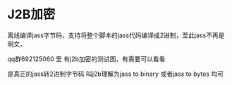 
# J2B加密


离线编译jass字节码，支持将整个脚本的jass代码编译成2进制，至此jass不再是明文，

qq群692125060 里 有j2b加密的测试图，有需要可以看看

是真正的jass转2进制字节码 叫j2b理解为jass to binary 或者jass to bytes 均可

